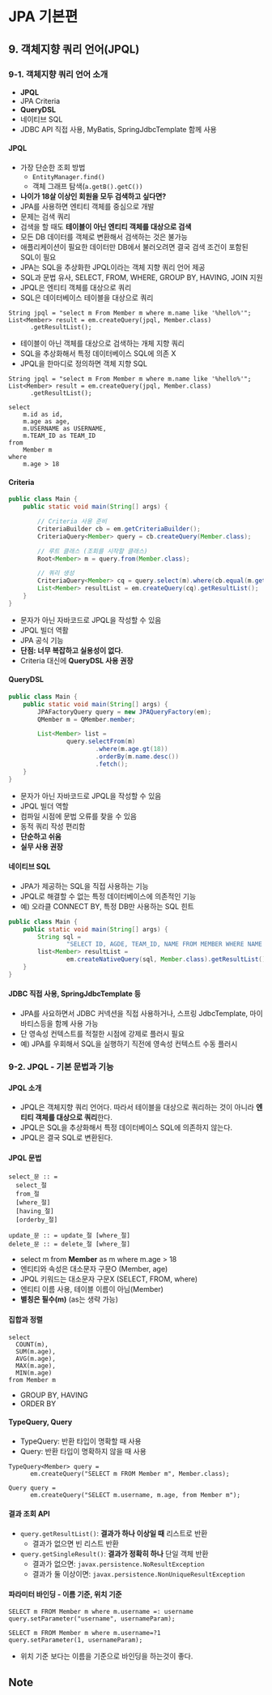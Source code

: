 # JPA 기본편

## 9. 객체지향 쿼리 언어(JPQL)

### 9-1. 객체지향 쿼리 언어 소개

* **JPQL**
* JPA Criteria
* **QueryDSL**
* 네이티브 SQL
* JDBC API 직접 사용, MyBatis, SpringJdbcTemplate 함께 사용

#### JPQL

* 가장 단순한 조회 방법
    * `EntityManager.find()`
    * 객체 그래프 탐색(`a.getB().getC())`
* **나이가 18살 이상인 회원을 모두 검색하고 싶다면?**
* JPA를 사용하면 엔티티 객체를 중심으로 개발
* 문제는 검색 쿼리
* 검색을 할 때도 **테이블이 아닌 엔티티 객체를 대상으로 검색**
* 모든 DB 데이터를 객체로 변환해서 검색하는 것은 불가능
* 애플리케이션이 필요한 데이터만 DB에서 불러오려면 결국 검색 조건이 포함된 SQL이 필요
* JPA는 SQL을 추상화한 JPQL이라는 객체 지향 쿼리 언어 제공
* SQL과 문법 유사, SELECT, FROM, WHERE, GROUP BY, HAVING, JOIN 지원
* JPQL은 엔티티 객체를 대상으로 쿼리
* SQL은 데이터베이스 테이블을 대상으로 쿼리

```
String jpql = "select m From Member m where m.name like '%hello%'";
List<Member> result = em.createQuery(jpql, Member.class)
      .getResultList();
```

* 테이블이 아닌 객체를 대상으로 검색하는 개체 지향 쿼리
* SQL을 추상화해서 특정 데이터베이스 SQL에 의존 X
* JPQL을 한마디로 정의하면 객체 지향 SQL

```
String jpql = "select m From Member m where m.name like '%hello%'";
List<Member> result = em.createQuery(jpql, Member.class)
      .getResultList();
```

```roomsql
select
    m.id as id, 
    m.age as age,
    m.USERNAME as USERNAME,
    m.TEAM_ID as TEAM_ID
from
    Member m
where
    m.age > 18
```

#### Criteria

```java
public class Main {
    public static void main(String[] args) {

        // Criteria 사용 준비
        CriteriaBuilder cb = em.getCriteriaBuilder();
        CriteriaQuery<Member> query = cb.createQuery(Member.class);

        // 루트 클래스 (조회를 시작할 클래스)
        Root<Member> m = query.from(Member.class);

        // 쿼리 생성
        CriteriaQuery<Member> cq = query.select(m).where(cb.equal(m.get("username"), "kim"));
        List<Member> resultList = em.createQuery(cq).getResultList();
    }
}
```

* 문자가 아닌 자바코드로 JPQL을 작성할 수 있음
* JPQL 빌더 역활
* JPA 공식 기능
* **단점: 너무 복잡하고 실용성이 없다.**
* Criteria 대신에 **QueryDSL 사용 권장**

#### QueryDSL

```java
public class Main {
    public static void main(String[] args) {
        JPAFactoryQuery query = new JPAQueryFactory(em);
        QMember m = QMember.member;

        List<Member> list =
                query.selectFrom(m)
                        .where(m.age.gt(18))
                        .orderBy(m.name.desc())
                        .fetch();
    }
}
```

* 문자가 아닌 자바코드로 JPQL을 작성할 수 있음
* JPQL 빌더 역할
* 컴파일 시점에 문법 오류를 찾을 수 있음
* 동적 쿼리 작성 편리함
* **단순하고 쉬움**
* **실무 사용 권장**

#### 네이티브 SQL

* JPA가 제공하는 SQL을 직접 사용하는 기능
* JPQL로 해결할 수 없는 특정 데이터베이스에 의존적인 기능
* 예) 오라클 CONNECT BY, 특정 DB만 사용하는 SQL 힌트

```java
public class Main {
    public static void main(String[] args) {
        String sql =
                "SELECT ID, AGDE, TEAM_ID, NAME FROM MEMBER WHERE NAME = 'kim'";
        list<Member> resultList =
                em.createNativeQuery(sql, Member.class).getResultList();
    }
}

```

#### JDBC 직접 사용, SpringJdbcTemplate 등

* JPA를 사요하면서 JDBC 커넥션을 직접 사용하거나, 스프링 JdbcTemplate, 마이바티스등을 함께 사용 가능
* 단 영속성 컨텍스트를 적절한 시점에 강제로 플러시 필요
* 예) JPA를 우회해서 SQL을 실행하기 직전에 영속성 컨텍스트 수동 플러시

### 9-2. JPQL - 기본 문법과 기능

#### JPQL 소개

* JPQL은 객체지향 쿼리 언어다. 따라서 테이블을 대상으로 쿼리하는 것이 아니라 **엔티티 객체를 대상으로 쿼리**한다.
* JPQL은 SQL을 추상화해서 특정 데이터베이스 SQL에 의존하지 않는다.
* JPQL은 결국 SQL로 변환된다.

#### JPQL 문법

```
select_문 :: =
  select_절
  from_절
  [where_절]
  [having_절]
  [orderby_절]
  
update_문 :: = update_절 [where_절]
delete_문 :: = delete_절 [where_절]
```

* select m from **Member** as m where m.age > 18
* 엔티티와 속성은 대소문자 구문O (Member, age)
* JPQL 키워드는 대소문자 구문X (SELECT, FROM, where)
* 엔티티 이름 사용, 테이블 이름이 아님(Member)
* **별칭은 필수(m)** (as는 생략 가능)

#### 집합과 정렬

```
select
  COUNT(m),
  SUM(m.age),
  AVG(m.age),
  MAX(m.age),
  MIN(m.age)
from Member m
```

* GROUP BY, HAVING
* ORDER BY

#### TypeQuery, Query

* TypeQuery: 반환 타입이 명확할 때 사용
* Query: 반환 타입이 명확하지 않을 때 사용

```
TypeQuery<Member> query = 
      em.createQuery("SELECT m FROM Member m", Member.class);
```

```
Query query = 
      em.createQuery("SELECT m.username, m.age, from Member m");
```

#### 결과 조회 API

* `query.getResultList()`: **결과가 하나 이상일 때** 리스트로 반환
    * 결과가 없으면 빈 리스트 반환
* `query.getSingleResult()`: **결과가 정확히 하나** 단일 객체 반환
    * 결과가 없으면: `javax.persistence.NoResultException`
    * 결과가 둘 이상이면: `javax.persistence.NonUniqueResultException`

#### 파라미터 바인딩 - 이름 기준, 위치 기준

```
SELECT m FROM Member m where m.username =: username
query.setParameter("username", usernameParam);
```

```
SELECT m FROM Member m where m.username=?1
query.setParameter(1, usernameParam);
```

* 위치 기준 보다는 이름을 기준으로 바인딩을 하는것이 좋다.

## Note